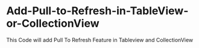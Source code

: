 # Add-Pull-to-Refresh-in-TableView-or-CollectionView
This Code will add Pull To Refresh Feature in Tableview and CollectionView 
